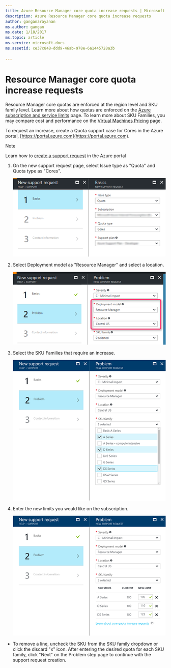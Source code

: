 ```yaml
---
title: Azure Resource Manager core quota increase requests | Microsoft Docs
description: Azure Resource Manager core quota increase requests
author: ganganarayanan
ms.author: gangan
ms.date: 1/18/2017
ms.topic: article
ms.service: microsoft-docs
ms.assetid: ce37c848-ddd9-46ab-978e-6a1445728a3b

---
```


# Resource Manager core quota increase requests

Resource Manager core quotas are enforced at the region level and SKU family level.
Learn more about how quotas are enforced on the [Azure subscription and service limits](http://aka.ms/quotalimits) page.
To learn more about SKU Families, you may compare cost and performance on the [Virtual Machines Pricing](http://aka.ms/pricingcompute) page.

To request an increase, create a Quota support case for Cores in the Azure portal, [https://portal.azure.com](https://portal.azure.com).

> [!NOTE]
> Learn how to [create a support request](https://docs.microsoft.com/azure/azure-supportability/how-to-create-azure-support-request) in the Azure portal

1. On the new support request page, select Issue type as "Quota" and Quota type as "Cores".

    ![Quota Basics blade](./media/resource-manager-core-quotas-request/Basics-blade.png)

2. Select Deployment model as "Resource Manager" and select a location.

    ![Quota Problem blade](./media/resource-manager-core-quotas-request/Problem-step.png)

3. Select the SKU Families that require an increase.

    ![SKU series selected](./media/resource-manager-core-quotas-request/SKU-selected.png)

4. Enter the new limits you would like on the subscription.

    ![SKU new quota request](./media/resource-manager-core-quotas-request/SKU-new-quota.png)

- To remove a line, uncheck the SKU from the SKU family dropdown or click the discard "x" icon.
After entering the desired quota for each SKU family, click "Next" on the Problem step page to continue with the support request creation.

